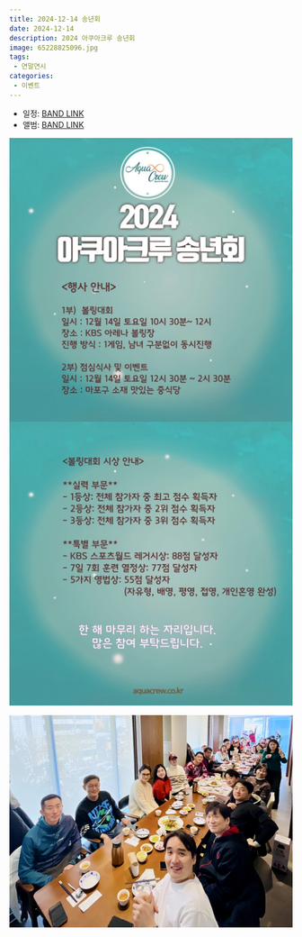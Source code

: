 ```yaml
---
title: 2024-12-14 송년회
date: 2024-12-14
description: 2024 아쿠아크루 송년회
image: 65228825096.jpg
tags:
 - 연말연시
categories:
 - 이벤트
---
```


- 일정: [BAND LINK](https://band.us/band/93484357/post/229)
- 앨범: [BAND LINK](https://band.us/band/93484357/album/83774003)


![](aug64h.png)

![](65228825085.jpg)